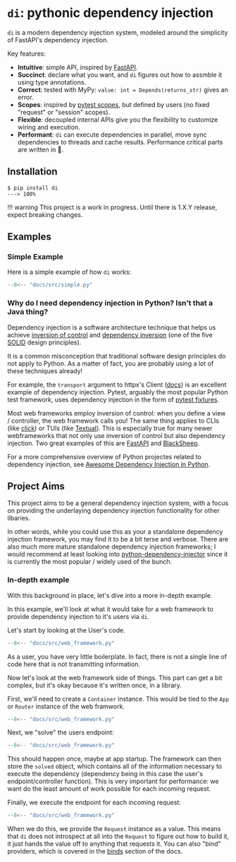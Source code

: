 # `di`: pythonic dependency injection

`di` is a modern dependency injection system, modeled around the simplicity of FastAPI's dependency injection.

Key features:

- **Intuitive**: simple API, inspired by [FastAPI].
- **Succinct**: declare what you want, and `di` figures out how to assmble it using type annotations.
- **Correct**: tested with MyPy: `value: int = Depends(returns_str)` gives an error.
- **Scopes**: inspired by [pytest scopes], but defined by users (no fixed "request" or "session" scopes).
- **Flexible**: decoupled internal APIs give you the flexibility to customize wiring and execution.
- **Performant**: `di` can execute dependencies in parallel, move sync dependencies to threads and cache results. Performance critical parts are written in 🦀.

## Installation

<div class="termy">

```console
$ pip install di
---> 100%
```

</div>

!!! warning
    This project is a work in progress.
    Until there is 1.X.Y release, expect breaking changes.

## Examples

### Simple Example

Here is a simple example of how `di` works:

```Python
--8<-- "docs/src/simple.py"
```

### Why do I need dependency injection in Python? Isn't that a Java thing?

Dependency injection is a software architecture technique that helps us achieve [inversion of control] and [dependency inversion] (one of the five [SOLID] design principles).

It is a common misconception that traditional software design principles do not apply to Python.
As a matter of fact, you are probably using a lot of these techniques already!

For example, the `transport` argument to httpx's Client ([docs](https://www.python-httpx.org/advanced/#custom-transports)) is an excellent example of dependency injection. Pytest, arguably the most popular Python test framework, uses dependency injection in the form of [pytest fixtures].

Most web frameworks employ inversion of control: when you define a view / controller, the web framework calls you! The same thing applies to CLIs (like [click]) or TUIs (like [Textual]). This is especially true for many newer webframeworks that not only use inversion of control but also dependency injection. Two great examples of this are [FastAPI] and [BlackSheep].

For a more comprehensive overview of Python projectes related to dependency injection, see [Awesome Dependency Injection in Python].

## Project Aims

This project aims to be a general dependency injection system, with a focus on providing the underlaying dependency injection functionality for other libaries.

In other words, while you could use this as your a standalone dependency injection framework, you may find it to be a bit terse and verbose. There are also much more mature standalone dependency injection frameworks; I would recommend at least looking into [python-dependency-injector] since it is currently the most popular / widely used of the bunch.

### In-depth example

With this background in place, let's dive into a more in-depth example.

In this example, we'll look at what it would take for a web framework to provide dependency injection to it's users via `di`.

Let's start by looking at the User's code.

```Python hl_lines="17-27"
--8<-- "docs/src/web_framework.py"
```

As a user, you have very little boilerplate.
In fact, there is not a single line of code here that is not transmitting information.

Now let's look at the web framework side of things.
This part can get a bit complex, but it's okay because it's written once, in a library.

First, we'll need to create a `Container` instance.
This would be tied to the `App` or `Router` instance of the web framwork.

```Python hl_lines="11"
--8<-- "docs/src/web_framework.py"
```

Next, we "solve" the users endpoint:

```Python hl_lines="12"
--8<-- "docs/src/web_framework.py"
```

This should happen once, maybe at app startup.
The framework can then store the `solved` object, which contains all of the information necessary to execute the dependency (dependency being in this case the user's endpoint/controller function).
This is very important for performance: we want do the least amount of work possible for each incoming request.

Finally, we execute the endpoint for each incoming request:

```Python hl_lines="13-14"
--8<-- "docs/src/web_framework.py"
```

When we do this, we provide the `Request` instance as a value.
This means that `di` does not introspect at all into the `Request` to figure out how to build it, it just hands the value off to anything that requests it.
You can also "bind" providers, which is covered in the [binds] section of the docs.

[binds]: binds.md
[dependency inversion]: https://en.wikipedia.org/wiki/Dependency_inversion_principle
[SOLID]: https://en.wikipedia.org/wiki/SOLID
[inversion of control]: https://en.wikipedia.org/wiki/Inversion_of_control
[click]: https://click.palletsprojects.com/en/8.0.x/
[Textual]: https://github.com/willmcgugan/textual
[FastAPI]: https://fastapi.tiangolo.com/tutorial/dependencies/
[BlackSheep]: https://www.neoteroi.dev/blacksheep/dependency-injection/
[Awesome Dependency Injection in Python]: https://github.com/sfermigier/awesome-dependency-injection-in-python
[python-dependency-injector]: https://github.com/ets-labs/python-dependency-injector
[pytest scopes]: https://docs.pytest.org/en/6.2.x/fixture.html#scope-sharing-fixtures-across-classes-modules-packages-or-session
[pytest fixtures]: https://docs.pytest.org/en/6.2.x/fixture.html
